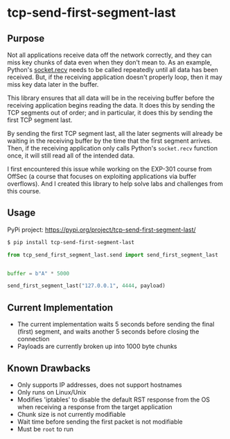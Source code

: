 
# tcp-send-first-segment-last

## Purpose

Not all applications receive data off the network correctly, and they
can miss key chunks of data even when they don't mean to. As an example,
Python's [socket.recv](https://docs.python.org/3/library/socket.html#socket.socket.recv)
needs to be called repeatedly until all data has been received. But,
if the receiving application doesn't properly loop, then it may miss
key data later in the buffer.

This library ensures that all data will be in the receiving buffer
before the receiving application begins reading the data. It does
this by sending the TCP segments out of order; and in particular,
it does this by sending the first TCP segment last.

By sending the first TCP segment last, all the later segments will
already be waiting in the receiving buffer by the time that the
first segment arrives. Then, if the receiving application only
calls Python's `socket.recv` function once, it will still read
all of the intended data.

I first encountered this issue while working on the EXP-301 course
from OffSec (a course that focuses on exploiting applications
via buffer overflows). And I created this library to help solve
labs and challenges from this course.

## Usage

PyPi project: https://pypi.org/project/tcp-send-first-segment-last/

```bash
$ pip install tcp-send-first-segment-last
```

```python
from tcp_send_first_segment_last.send import send_first_segment_last


buffer = b"A" * 5000

send_first_segment_last("127.0.0.1", 4444, payload)
```

## Current Implementation

* The current implementation waits 5 seconds before sending the final (first) segment, and waits another 5 seconds before closing the connection
* Payloads are currently broken up into 1000 byte chunks

## Known Drawbacks

* Only supports IP addresses, does not support hostnames
* Only runs on Linux/Unix
* Modifies 'iptables' to disable the default RST response from the OS when receiving a response from the target application
* Chunk size is not currently modifiable
* Wait time before sending the first packet is not modifiable
* Must be `root` to run


